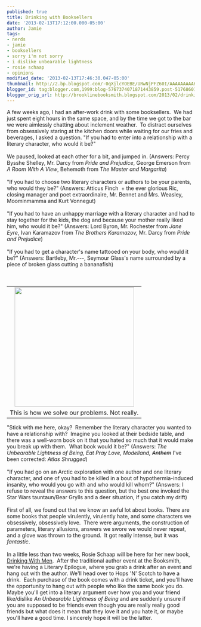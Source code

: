 ```yaml
---
published: true
title: Drinking with Booksellers
date: '2013-02-13T17:12:00.000-05:00'
author: Jamie
tags:
- nerds
- jamie
- booksellers
- sorry i'm not sorry
- i dislike unbearable lightness
- rosie schaap
- opinions
modified_date: '2013-02-13T17:46:30.047-05:00'
thumbnail: http://2.bp.blogspot.com/-0qXjlcYOEBE/URwNjPFZ60I/AAAAAAAAAH8/o4GD3es7KCw/s72-c/photo+(12).JPG
blogger_id: tag:blogger.com,1999:blog-5767374071871443859.post-5176860131031946031
blogger_orig_url: http://brooklinebooksmith.blogspot.com/2013/02/drinking-with-booksellers.html
---
```


A few weeks ago, I had an after-work drink with some booksellers. &nbsp;We had just spent eight hours in the same space, and by the time we got to the bar we were aimlessly chatting about inclement weather. &nbsp;To distract ourselves from obsessively staring at the kitchen doors while waiting for our fries and beverages, I asked a question. "If you had to enter into a relationship with a literary character, who would it be?"<br /><br />We paused, looked at each other for a bit, and jumped in. (Answers: Percy Bysshe Shelley, Mr. Darcy from <i>Pride and Prejudice</i>, George Emerson from <i>A Room With A View</i>, Behemoth from <i>The Master and Margarita</i>)<br /><br />"If you had to choose two literary characters or authors to be your parents, who would they be?" (Answers: Atticus Finch &nbsp;+ the ever glorious Ric, closing manager and poet extraordinaire, Mr. Bennet and Mrs. Weasley, Moominmamma and Kurt Vonnegut)<br /><br />"If you had to have an unhappy marriage with a literary character and had to stay together for the kids, the dog and because your mother really liked him, who would it be?" (Answers: Lord Byron, Mr. Rochester from <i>Jane Eyre</i>, Ivan Karamazov from <i>The Brothers Karamazov, </i>Mr. Darcy from <i>Pride and Prejudice</i>)<br /><br />"If you had to get a character's name tattooed on your body, who would it be?" (Answers: Bartleby, Mr.---, Seymour Glass's name surrounded by a piece of broken glass cutting a bananafish)<br /><br /><br /><table cellpadding="0" cellspacing="0" class="tr-caption-container" style="float: left; margin-right: 1em; text-align: left;"><tbody><tr><td style="text-align: center;"><a href="http://2.bp.blogspot.com/-0qXjlcYOEBE/URwNjPFZ60I/AAAAAAAAAH8/o4GD3es7KCw/s1600/photo+(12).JPG" imageanchor="1" style="clear: left; margin-bottom: 1em; margin-left: auto; margin-right: auto;"><img border="0" height="320" src="http://2.bp.blogspot.com/-0qXjlcYOEBE/URwNjPFZ60I/AAAAAAAAAH8/o4GD3es7KCw/s320/photo+(12).JPG" width="320" /></a></td></tr><tr><td class="tr-caption" style="text-align: center;">This is how we solve our problems. Not really.</td></tr></tbody></table>"Stick with me here, okay? &nbsp;Remember the literary character you wanted to have a relationship with? &nbsp;Imagine you looked at their bedside table, and there was a well-worn book on it that you hated so much that it would make you break up with them. &nbsp;What book would it be?" (Answers: <i>The Unbearable Lightness of Being, Eat Pray Love, Modelland, </i><i style="text-decoration: line-through;">Anthem</i>&nbsp;I've been corrected:<i>&nbsp;Atlas Shrugged</i>)<br /><br />"If you had go on an Arctic exploration with one author and one literary character, and one of you had to be killed in a bout of hypothermia-induced insanity, who would you go with and who would kill whom?" (Answers: I refuse to reveal the answers to this question, but the best one invoked the Star Wars tauntaun/Bear Grylls and a deer situation, if you catch my drift)<br /><br />First of all, we found out that we know an awful lot about books. There are some books that people virulently, virulently hate, and some characters we obsessively, obsessively love. &nbsp;There were arguments, the construction of parameters, literary allusions, answers we swore we would never repeat, and a glove was thrown to the ground. &nbsp;It got really intense, but it was <i>fantastic</i>. <br /><br />In a little less than two weeks, Rosie Schaap will be here for her new book, <a href="http://www.brooklinebooksmith-shop.com/event/rosie-schaap-drinking-men" target="_blank">Drinking With Men</a>. &nbsp;After the traditional author event at the Booksmith, we're having a Literary Epilogue, where you grab a drink after an event and hang out with the author. We'll head over to Hops 'N' Scotch to have a drink. &nbsp;Each purchase of the book comes with a drink ticket, and you'll have the opportunity to hang out with people who like the same book you do. Maybe you'll get into a literary argument over how you and your friend like/dislike <i>An Unbearable Lightness of Being </i>and are suddenly unsure if you are supposed to be friends even though you are really really good friends but what does it mean that they love it and you hate it, or maybe you'll have a good time. I sincerely hope it will be the latter.